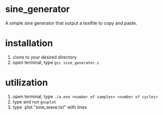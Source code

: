 # sine_generator
A simple sine generator that output a textfile to copy and paste. 

# installation
  1. clone to your desired directory
  2. open terminal, type `gcc sine_generator.c`

# utilization
  1. open terminal, type `./a.exe <number of samples> <number of cycles>`
  2. type and run `gnuplot`
  3. type `plot "sine_wave.txt" with lines
